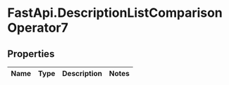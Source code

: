 # FastApi.DescriptionListComparisonOperator7

## Properties
Name | Type | Description | Notes
------------ | ------------- | ------------- | -------------
